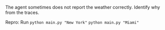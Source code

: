The agent sometimes does not report the weather correctly. Identify why from the traces.

Repro: Run
`python main.py "New York"`
`python main.py "Miami"` 
